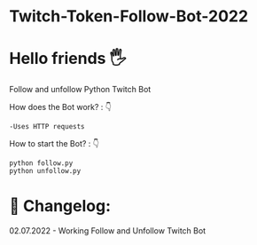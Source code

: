 # Twitch-Token-Follow-Bot-2022
 
# Hello friends 🖐️

Follow and unfollow Python Twitch Bot


How does the Bot work? : 👇

    -Uses HTTP requests

How to start the Bot? : 👇

    python follow.py
    python unfollow.py

# 🚩 Changelog:

02.07.2022 - Working Follow and Unfollow Twitch Bot